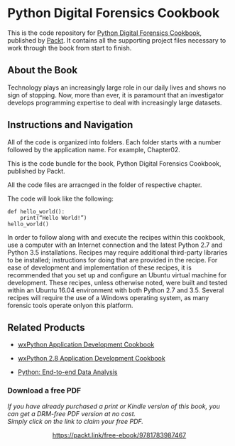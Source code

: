 # Python Digital Forensics Cookbook
This is the code repository for [Python Digital Forensics Cookbook](https://www.packtpub.com/networking-and-servers/python-digital-forensics-cookbook?utm_source=github&utm_medium=repository&utm_campaign=9781783987467), published by [Packt](https://www.packtpub.com/?utm_source=github). It contains all the supporting project files necessary to work through the book from start to finish.
## About the Book
Technology plays an increasingly large role in our daily lives and shows no sign of stopping. Now, more than ever, it is paramount that an investigator develops programming expertise to deal with increasingly large datasets.
## Instructions and Navigation
All of the code is organized into folders. Each folder starts with a number followed by the application name. For example, Chapter02.

This is the code bundle for the book, Python Digital Forensics Cookbook, published by Packt.

All the code files are arracnged in the folder of respective chapter.

The code will look like the following:
```
def hello_world():
    print(“Hello World!”)
hello_world()
```

In order to follow along with and execute the recipes within this cookbook, use a computer with an Internet connection and the latest Python 2.7 and Python 3.5 installations. Recipes may require additional third-party libraries to be installed; instructions for doing that are provided in the recipe. For ease of development and implementation of these recipes, it is recommended that you set up and configure an Ubuntu virtual machine for development. These recipes, unless otherwise noted, were built and tested within an Ubuntu 16.04 environment with both Python 2.7 and 3.5. Several recipes will require the use of a Windows operating system, as many forensic tools operate onlyon this platform.

## Related Products
* [wxPython Application Development Cookbook](https://www.packtpub.com/application-development/wxpython-application-development-cookbook?utm_source=github&utm_medium=repository&utm_campaign=9781785287732)

* [wxPython 2.8 Application Development Cookbook](https://www.packtpub.com/application-development/wxpython-28-application-development-cookbook?utm_source=github&utm_medium=repository&utm_campaign=9781849511780)

* [Python: End-to-end Data Analysis](https://www.packtpub.com/big-data-and-business-intelligence/python-end-end-data-analysis?utm_source=github&utm_medium=repository&utm_campaign=9781788394697)

### Download a free PDF

 <i>If you have already purchased a print or Kindle version of this book, you can get a DRM-free PDF version at no cost.<br>Simply click on the link to claim your free PDF.</i>
<p align="center"> <a href="https://packt.link/free-ebook/9781783987467">https://packt.link/free-ebook/9781783987467 </a> </p>